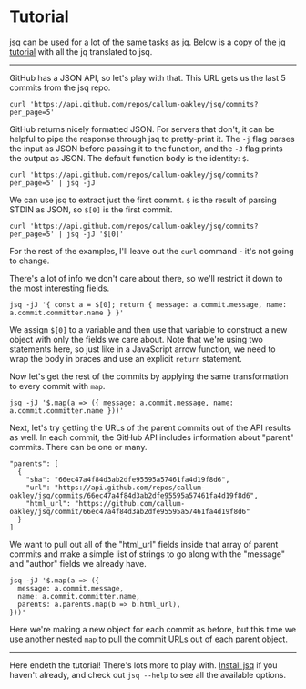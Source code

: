 # Tutorial

jsq can be used for a lot of the same tasks as [jq](https://jqlang.github.io/jq/). Below is a copy
of the [jq tutorial](https://jqlang.github.io/jq/tutorial/) with all the jq translated to jsq.

---

GitHub has a JSON API, so let's play with that. This URL gets us the last 5 commits from the jsq
repo.

```
curl 'https://api.github.com/repos/callum-oakley/jsq/commits?per_page=5'
```

GitHub returns nicely formatted JSON. For servers that don't, it can be helpful to pipe the response
through jsq to pretty-print it. The `-j` flag parses the input as JSON before passing it to the
function, and the `-J` flag prints the output as JSON. The default function body is the identity:
`$`.

```
curl 'https://api.github.com/repos/callum-oakley/jsq/commits?per_page=5' | jsq -jJ
```

We can use jsq to extract just the first commit. `$` is the result of parsing STDIN as JSON, so
`$[0]` is the first commit.

```
curl 'https://api.github.com/repos/callum-oakley/jsq/commits?per_page=5' | jsq -jJ '$[0]'
```

For the rest of the examples, I'll leave out the `curl` command - it's not going to change.

There's a lot of info we don't care about there, so we'll restrict it down to the most interesting
fields.

```
jsq -jJ '{ const a = $[0]; return { message: a.commit.message, name: a.commit.committer.name } }'
```

We assign `$[0]` to a variable and then use that variable to construct a new object with only the
fields we care about. Note that we're using two statements here, so just like in a JavaScript arrow
function, we need to wrap the body in braces and use an explicit `return` statement.

Now let's get the rest of the commits by applying the same transformation to every commit with
`map`.

```
jsq -jJ '$.map(a => ({ message: a.commit.message, name: a.commit.committer.name }))'
```

Next, let's try getting the URLs of the parent commits out of the API results as well. In each
commit, the GitHub API includes information about "parent" commits. There can be one or many.

```
"parents": [
  {
    "sha": "66ec47a4f84d3ab2dfe95595a57461fa4d19f8d6",
    "url": "https://api.github.com/repos/callum-oakley/jsq/commits/66ec47a4f84d3ab2dfe95595a57461fa4d19f8d6",
    "html_url": "https://github.com/callum-oakley/jsq/commit/66ec47a4f84d3ab2dfe95595a57461fa4d19f8d6"
  }
]
```

We want to pull out all of the "html_url" fields inside that array of parent commits and make a
simple list of strings to go along with the "message" and "author" fields we already have.

```
jsq -jJ '$.map(a => ({
  message: a.commit.message,
  name: a.commit.committer.name,
  parents: a.parents.map(b => b.html_url),
}))'
```

Here we're making a new object for each commit as before, but this time we use another nested `map`
to pull the commit URLs out of each parent object.

---

Here endeth the tutorial! There's lots more to play with. [Install jsq](/README.md) if you haven't
already, and check out `jsq --help` to see all the available options.
